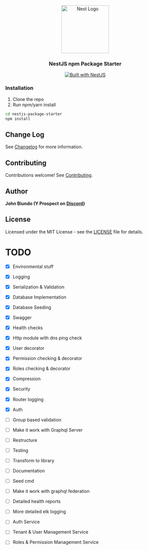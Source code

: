 <h1 align="center"></h1>

<div align="center">
  <a href="http://nestjs.com/" target="_blank">
    <img src="https://nestjs.com/img/logo_text.svg" width="150" alt="Nest Logo" />
  </a>
</div>

<h3 align="center">NestJS npm Package Starter</h3>

<div align="center">
  <a href="https://nestjs.com" target="_blank">
    <img src="https://img.shields.io/badge/built%20with-NestJs-red.svg" alt="Built with NestJS">
  </a>
</div>

### Installation

1. Clone the repo
2. Run npm/yarn install

```bash
cd nestjs-package-starter
npm install
```

## Change Log

See [Changelog](CHANGELOG.md) for more information.

## Contributing

Contributions welcome! See [Contributing](CONTRIBUTING.md).

## Author

**John Biundo (Y Prospect on [Discord](https://discord.gg/G7Qnnhy))**

## License

Licensed under the MIT License - see the [LICENSE](LICENSE) file for details.

# TODO
- [x] Environmental stuff
- [x] Logging
- [x] Serialization & Validation
- [x] Database Implementation
- [x] Database Seeding
- [x] Swagger
- [x] Health checks
- [x] Http module with dns ping check
- [x] User decorator
- [x] Permission checking & decorator
- [x] Roles checking & decorator
- [x] Compression
- [x] Security
- [x] Router logging 
- [x] Auth
- [ ] Group based validation
- [ ] Make it work with Graphql Server
- [ ] Restructure
- [ ] Testing

- [ ] Transform to library
- [ ] Documentation
- [ ] Seed cmd
- [ ] Make it work with graphql federation

- [ ] Detailed health reports
- [ ] More detailed elk logging
- [ ] Auth Service 
- [ ] Tenant & User Management Service
- [ ] Roles & Permission Management Service
